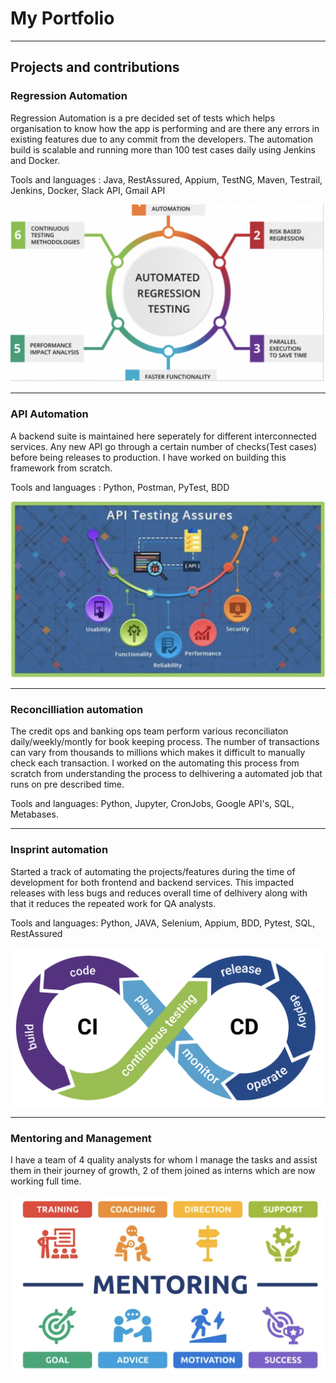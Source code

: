 # My Portfolio
---
## Projects and contributions

### Regression Automation

Regression Automation is a pre decided set of tests which helps organisation to know how the app is performing and are there any errors in existing features due to any commit from the developers. The automation build is scalable and running more than 100 test cases daily using Jenkins and Docker.

Tools and languages : Java, RestAssured, Appium, TestNG, Maven, Testrail, Jenkins, Docker, Slack API, Gmail API

<center><img src="assets/img/RegressionTesting.png"/></center>

---
### API Automation

A backend suite is maintained here seperately for different interconnected services. Any new API go through a certain number of checks(Test cases) before being releases to production. I have worked on building this framework from scratch.

Tools and languages : Python, Postman, PyTest, BDD
<center><img src="assets/img/APITesting.png"/></center>

---
### Reconcilliation automation

The credit ops and banking ops team perform various reconciliaton daily/weekly/montly for book keeping process. The number of transactions can vary from thousands to millions which makes it difficult to manually check each transaction. I worked on the automating this process from scratch from understanding the process to delhivering a automated job that runs on pre described time.

Tools and languages: Python, Jupyter, CronJobs, Google API's, SQL, Metabases.

---
### Insprint automation

Started a track of automating the projects/features during the time of development for both frontend and backend services. This impacted releases with less bugs and reduces overall time of delhivery along with that it reduces the repeated work for QA analysts.

Tools and languages: Python, JAVA, Selenium, Appium, BDD, Pytest, SQL, RestAssured

<center><img src="assets/img/CICD.png"/></center>

---
### Mentoring and Management

I have a team of 4 quality analysts for whom I manage the tasks and assist them in their journey of growth, 2 of them joined as interns which are now working full time.
<center><img src="assets/img/Mentorship.png"/></center>
